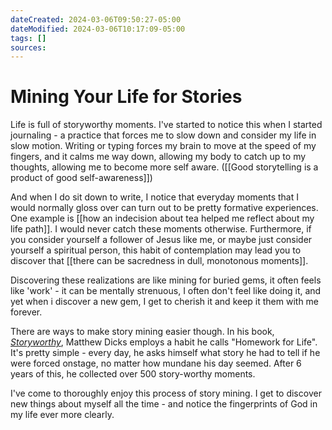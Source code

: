 ```yaml
---
dateCreated: 2024-03-06T09:50:27-05:00
dateModified: 2024-03-06T10:17:09-05:00
tags: []
sources: 
---
```


# Mining Your Life for Stories

Life is full of storyworthy moments. I've started to notice this when I started journaling - a practice that forces me to slow down and consider my life in slow motion. Writing or typing forces my brain to move at the speed of my fingers, and it calms me way down, allowing my body to catch up to my thoughts, allowing me to become more self aware. ([[Good storytelling is a product of good self-awareness]])

And when I do sit down to write, I notice that everyday moments that I would normally gloss over can turn out to be pretty formative experiences. One example is [[how an indecision about tea helped me reflect about my life path]]. I would never catch these moments otherwise. Furthermore, if you consider yourself a follower of Jesus like me, or maybe just consider yourself a spiritual person, this habit of contemplation may lead you to discover that [[there can be sacredness in dull, monotonous moments]].

Discovering these realizations are like mining for buried gems, it often feels like 'work' - it can be mentally strenuous, I often don't feel like doing it, and yet when i discover a new gem, I get to cherish it and keep it them with me forever.

There are ways to make story mining easier though. In his book, *[Storyworthy](https://matthewdicks.com/storyworthy/)*, Matthew Dicks employs a habit he calls "Homework for Life".  It's pretty simple - every day, he asks himself what story he had to tell if he were forced onstage, no matter how mundane his day seemed. After 6 years of this, he collected over 500 story-worthy moments.

I've come to thoroughly enjoy this process of story mining. I get to discover new things about myself all the time - and notice the fingerprints of God in my life ever more clearly.


